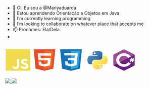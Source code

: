 - 👋 Oi, Eu sou a @Mariyaduarda
- 👀 Estou aprendendo Orientação a Objetos em Java
- 🌱 I’m currently learning programming
- 💞️ I’m looking to collaborate on whatever place that accepts me
- 📫 Pronomes: Ela/Dela
- 
<!---
Mariyaduarda/Mariyaduarda is a ✨ special ✨ repository because its `README.md` (this file) appears on your GitHub profile.
You can click the Preview link to take a look at your changes.
--->
<div style="display: inline_block"><br>
  <img align="center" alt="Rafa-Js" height="70" width="80" src="https://raw.githubusercontent.com/devicons/devicon/master/icons/javascript/javascript-plain.svg">
  <img align="center" alt="Rafa-HTML" height="70" width="80" src="https://raw.githubusercontent.com/devicons/devicon/master/icons/html5/html5-original.svg">
  <img align="center" alt="Rafa-CSS" height="70" width="80" src="https://raw.githubusercontent.com/devicons/devicon/master/icons/css3/css3-original.svg">
  <img align="center" alt="Rafa-Python" height="70" width="80" src="https://raw.githubusercontent.com/devicons/devicon/master/icons/python/python-original.svg">
  <img align="center" alt="Rafa-Csharp" height="70" width="80" src="https://raw.githubusercontent.com/devicons/devicon/master/icons/csharp/csharp-original.svg">
</div>

###

<div> 
 <a href="mailto:mariyaduarda@gmail.com">
  <img src="https://img.shields.io/badge/-Gmail-%23333?style=for-the-badge&logo=gmail&logoColor=white" target="_blank"/>
</a>
  <a href="https://www.linkedin.com/in/mariyaduarda" target="_blank"><img src="https://img.shields.io/badge/-LinkedIn-%230077B5?style=for-the-badge&logo=linkedin&logoColor=white" target="_blank"></a> 
</div>
